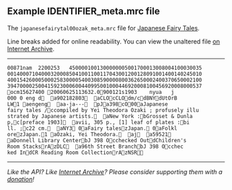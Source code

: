 ## Example IDENTIFIER_meta.mrc file

The `japanesefairytal00ozak_meta.mrc` file for [Japanese Fairy Tales](http://www.archive.org/details/japanesefairytal00ozak).

Line breaks added for online readability. You can view the unaltered file [on Internet Archive](https://ia600308.us.archive.org/27/items/japanesefairytal00ozak/japanesefairytal00ozak_meta.mrc).

-----

    00871nam  2200253   4500001001300000005001700013008004100030035
    001400071040003200085041001100117043001200128091001400140245010
    400154260005000258300005400308590000800362650002400370650002100
    394700002500415923000600440995001000446920008100456920008000537
    ocm15627400 20060625113632.0900121s1903    nyua   j      
    000 0 eng d  a902182803  aCLOcCLOdm/cdBNYdUtOrB
    LW1 aengeng  aa-ja---  pJa398cO00aJapanese 
    fairy tales /ccompiled by Yei Theodora Ozaki ; profusely illu
    strated by Japanese artists.  aNew York :bGrosset & Dunla
    p,c[preface 1903]  avii, 305 p., [1] leaf of plates :bi
    ll. ;c22 cm.  aNY3 0aFairy taleszJapan. 0aFolkl
    orezJapan.1 aOzaki, Yei Theodora.  aj  a59521  
    aDonnell Library CenterbJ 398 Occhecked OutdChildren's 
    Room StacksrAzDLC  a96th Street BranchbJ 398 Occhec
    ked IndCR Reading Room CollectionrAzNSR

-----

_Like the API? Like [Internet Archive](http://archive.org)? Please consider supporting them with a [donation](http://archive.org/donate/)!_

